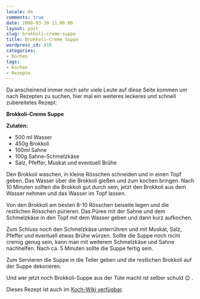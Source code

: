 ```yaml
---
locale: de
comments: true
date: 2008-03-30 11:06:06
layout: post
slug: brokkoli-creme-suppe
title: Brokkoli-Creme Suppe
wordpress_id: 418
categories:
- Kochen
tags:
- Kochen
- Rezepte
---
```


Da anscheinend immer noch sehr viele Leute auf diese Seite kommen um nach
Rezepten zu suchen, hier mal ein weiteres leckeres und schnell zubereitetes
Rezept:

**Brokkoli-Creme Suppe**

**Zutaten:**  

* 500 ml Wasser
* 450g Brokkoli
* 100ml Sahne
* 100g Sahne-Schmelzkäse
* Salz, Pfeffer, Muskat und eventuell Brühe

Den Brokkoli waschen, in kleine Rösschen schneiden und in einen Topf geben. Das
Wasser über die Brokkoli gießen und zum kochen bringen. Nach 10 Minuten sollten
die Brokkoli gut durch sein, jetzt den Brokkoli aus dem Wasser nehmen und das
Wasser im Topf lassen.

Von den Brokkoli am besten 8-10 Rösschen beiseite legen und die restlichen
Rösschen pürieren. Das Püree mit der Sahne und dem Schmelzkäse in den Topf mit
dem Wasser geben und dann kurz aufkochen. 

Zum Schluss noch den Schmelzkäse unterrühren und mit Muskat, Salz, Pfeffer und
eventuell etwas Brühe würzen. Sollte die Suppe noch nicht cremig genug sein,
kann man mit weiterem Schmelzkäse und Sahne nachhelfen. Nach ca. 5 Minuten
sollte die Suppe fertig sein. 

Zum Servieren die Suppe in die Teller geben und die restlichen Brokkoli auf der
Suppe dekorieren.

Und wer jetzt noch Brokkoli-Suppe aus der Tüte macht ist selber schuld :wink: .

Dieses Rezept ist auch im [Koch-Wiki verfügbar](http://www.kochwiki.org/wiki/Brokkoli-Cremesuppe).
